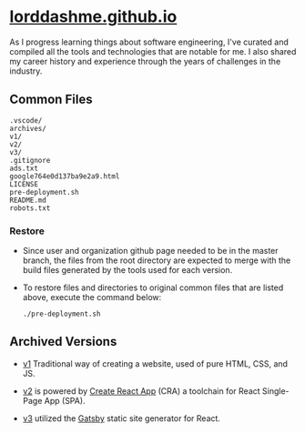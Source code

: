 # [lorddashme.github.io](https://lorddashme.github.io/)

As I progress learning things about software engineering, I've curated and compiled all the tools and technologies that are notable for me.
I also shared my career history and experience through the years of challenges in the industry.

## Common Files

```text
.vscode/
archives/
v1/
v2/
v3/
.gitignore
ads.txt
google764e0d137ba9e2a9.html
LICENSE
pre-deployment.sh
README.md
robots.txt
```

### Restore

- Since user and organization github page needed to be in the master branch, the files from the root directory are expected to merge with the build files generated by the tools used for each version.

- To restore files and directories to original common files that are listed above, execute the command below:

  ```text
  ./pre-deployment.sh
  ```

## Archived Versions

- [v1](v1/) Traditional way of creating a website, used of pure HTML, CSS, and JS.

- [v2](v2/) is powered by [Create React App](https://create-react-app.dev/) (CRA) a toolchain for React Single-Page App (SPA).

- [v3](v3/) utilized the [Gatsby](https://www.gatsbyjs.org/) static site generator for React.
